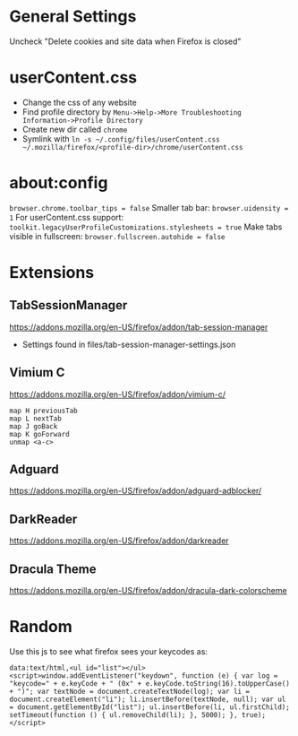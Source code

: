 # General Settings
Uncheck "Delete cookies and site data when Firefox is closed"

# userContent.css
- Change the css of any website
- Find profile directory by `Menu->Help->More Troubleshooting Information->Profile Directory`
- Create new dir called `chrome`
- Symlink with `ln -s ~/.config/files/userContent.css ~/.mozilla/firefox/<profile-dir>/chrome/userContent.css`

# about:config
`browser.chrome.toolbar_tips = false`
Smaller tab bar:
`browser.uidensity = 1`
For userContent.css support:
`toolkit.legacyUserProfileCustomizations.stylesheets = true`
Make tabs visible in fullscreen:
`browser.fullscreen.autohide = false`

# Extensions
## TabSessionManager
https://addons.mozilla.org/en-US/firefox/addon/tab-session-manager
- Settings found in files/tab-session-manager-settings.json
## Vimium C
https://addons.mozilla.org/en-US/firefox/addon/vimium-c/
```
map H previousTab
map L nextTab
map J goBack
map K goForward
unmap <a-c>
```
## Adguard
https://addons.mozilla.org/en-US/firefox/addon/adguard-adblocker/
## DarkReader
https://addons.mozilla.org/en-US/firefox/addon/darkreader
## Dracula Theme
https://addons.mozilla.org/en-US/firefox/addon/dracula-dark-colorscheme

# Random
Use this js to see what firefox sees your keycodes as:
```
data:text/html,<ul id="list"></ul><script>window.addEventListener("keydown", function (e) { var log = "keycode=" + e.keyCode + " (0x" + e.keyCode.toString(16).toUpperCase() + ")"; var textNode = document.createTextNode(log); var li = document.createElement("li"); li.insertBefore(textNode, null); var ul = document.getElementById("list"); ul.insertBefore(li, ul.firstChild); setTimeout(function () { ul.removeChild(li); }, 5000); }, true);</script>
```

